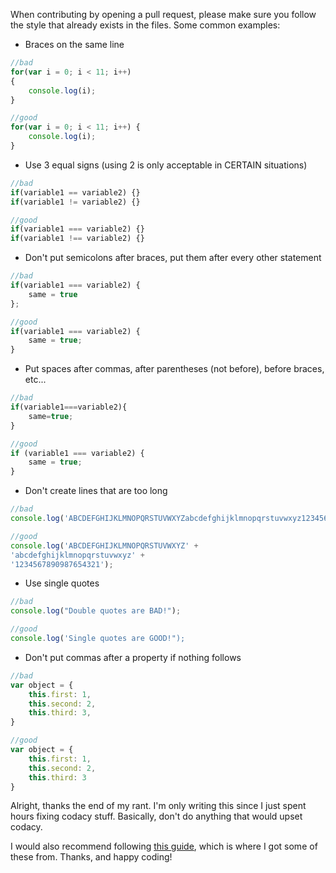 When contributing by opening a pull request, please make sure you follow the style that already exists in the files. Some common examples:


- Braces on the same line
```javascript
//bad
for(var i = 0; i < 11; i++)
{
    console.log(i);
}

//good
for(var i = 0; i < 11; i++) {
    console.log(i);
}
```


- Use 3 equal signs (using 2 is only acceptable in CERTAIN situations)
```javascript
//bad
if(variable1 == variable2) {}
if(variable1 != variable2) {}

//good
if(variable1 === variable2) {}
if(variable1 !== variable2) {}
```


- Don't put semicolons after braces, put them after every other statement
```javascript
//bad
if(variable1 === variable2) {
    same = true
};

//good
if(variable1 === variable2) {
    same = true;
}
```


- Put spaces after commas, after parentheses (not before), before braces, etc...
```javascript
//bad
if(variable1===variable2){
    same=true;
}

//good
if (variable1 === variable2) {
    same = true;
}
```


- Don't create lines that are too long
```javascript
//bad
console.log('ABCDEFGHIJKLMNOPQRSTUVWXYZabcdefghijklmnopqrstuvwxyz1234567890987654321');

//good
console.log('ABCDEFGHIJKLMNOPQRSTUVWXYZ' +
'abcdefghijklmnopqrstuvwxyz' +
'1234567890987654321');
```


- Use single quotes
```javascript
//bad
console.log("Double quotes are BAD!");

//good
console.log('Single quotes are GOOD!");
```


- Don't put commas after a property if nothing follows
```javascript
//bad 
var object = {
    this.first: 1,
    this.second: 2,
    this.third: 3,
}

//good
var object = {
    this.first: 1,
    this.second: 2,
    this.third: 3
}
```


Alright, thanks the end of my rant. I'm only writing this since I just spent hours fixing codacy stuff. Basically, don't do anything that would upset codacy.

I would also recommend following [this guide](https://github.com/airbnb/javascrip), which is where I got some of these from. Thanks, and happy coding!
